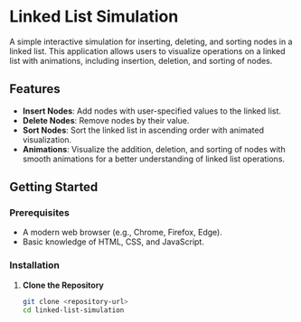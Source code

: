 # Linked List Simulation

A simple interactive simulation for inserting, deleting, and sorting nodes in a linked list. This application allows users to visualize operations on a linked list with animations, including insertion, deletion, and sorting of nodes.

## Features

- **Insert Nodes**: Add nodes with user-specified values to the linked list.
- **Delete Nodes**: Remove nodes by their value.
- **Sort Nodes**: Sort the linked list in ascending order with animated visualization.
- **Animations**: Visualize the addition, deletion, and sorting of nodes with smooth animations for a better understanding of linked list operations.

## Getting Started

### Prerequisites

- A modern web browser (e.g., Chrome, Firefox, Edge).
- Basic knowledge of HTML, CSS, and JavaScript.

### Installation

1. **Clone the Repository**

   ```bash
   git clone <repository-url>
   cd linked-list-simulation



